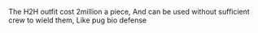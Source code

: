 The H2H outfit cost 2million a piece, And can be used without sufficient crew to wield them, Like pug bio defense
